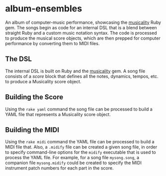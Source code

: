 # album-ensembles
An album of computer-music performance, showcasing the [musicality](https://github.com/jamestunnell/musicality) Ruby gem. The songs begin as code for an internal DSL that is a blend between straight Ruby and a custom music notation syntax. The code is processed to produce the musical score objects, which are then prepped for computer performance by converting them to MIDI files.

## The DSL
The internal DSL is built on Ruby and the [musicality](https://github.com/jamestunnell/musicality) gem. A song file consists of a *score* block that defines all the notes, dynamics, tempos, etc. to produce a Musicality score object.

## Building the Score
Using the `rake yaml` command the song file can be processed to build a YAML file that represents a Musicality score object.

## Building the MIDI
Using the `rake midi` command the YAML file can be processed to build a MIDI file that. Also, a `.midify` file can be created a given song file, in order to specify command-line options for the `midify` executable that is used to process the YAML file. For example, for a song file `mysong.song`, a companion file `mysong.midify` could be created to specify the MIDI instrument patch numbers for each part in the score.